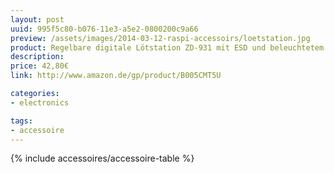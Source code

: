 ```yaml
---
layout: post
uuid: 995f5c80-b076-11e3-a5e2-0800200c9a66
preview: /assets/images/2014-03-12-raspi-accessoirs/loetstation.jpg
product: Regelbare digitale Lötstation ZD-931 mit ESD und beleuchtetem Display
description:
price: 42,80€
link: http://www.amazon.de/gp/product/B005CMT5U

categories:
- electronics

tags:
- accessoire
---
```


{% include accessoires/accessoire-table %}